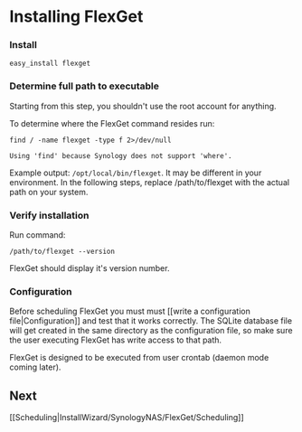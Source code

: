 # Installing FlexGet

### Install


    easy_install flexget


### Determine full path to executable

Starting from this step, you shouldn't use the root account for anything.

To determine where the FlexGet command resides run:


    find / -name flexget -type f 2>/dev/null

```comment
Using 'find' because Synology does not support 'where'.
```

Example output: `/opt/local/bin/flexget`. It may be different in your environment.
In the following steps, replace /path/to/flexget with the actual path on your system.

### Verify installation

Run command:


    /path/to/flexget --version


FlexGet should display it's version number.

### Configuration

Before scheduling FlexGet you must must [[write a configuration file|Configuration]] and test that it works correctly. The SQLite database file will get created in the same directory as the configuration file, so make sure the user executing FlexGet has write access to that path.

FlexGet is designed to be executed from user crontab (daemon mode coming later).

## Next

[[Scheduling|InstallWizard/SynologyNAS/FlexGet/Scheduling]]
